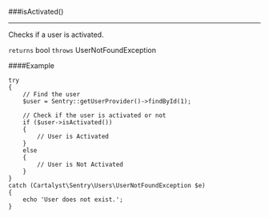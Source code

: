 <a id="isActivated"></a>
###isActivated()

----------

Checks if a user is activated.

`returns` bool
`throws`  UserNotFoundException

####Example

	try
	{
		// Find the user
		$user = Sentry::getUserProvider()->findById(1);

		// Check if the user is activated or not
		if ($user->isActivated())
		{
			// User is Activated
		}
		else
		{
			// User is Not Activated
		}
	}
	catch (Cartalyst\Sentry\Users\UserNotFoundException $e)
	{
		echo 'User does not exist.';
	}
